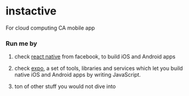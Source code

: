 # instactive
For cloud computing CA mobile app

### Run me by
1. check [react native](https://facebook.github.io/react-native/docs/getting-started.html) from facebook, to build iOS and Android apps

2. check [expo](https://docs.expo.io/versions/v27.0.0/), a set of tools, libraries and services which let you build native iOS and Android apps by writing JavaScript.

3. ton of other stuff you would not dive into
